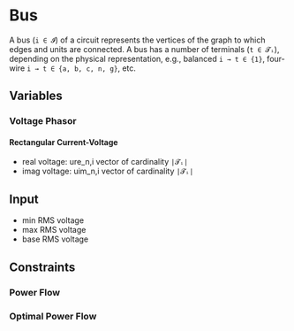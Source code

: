 # Bus

A bus (`i ∈ 𝓘`) of a circuit represents the vertices of the graph to which 
edges and units are connected. A bus has a number of terminals (`t ∈ 𝓣ᵢ`), 
depending on the physical representation, e.g., balanced `i → t ∈ {1}`, 
four-wire `i → t ∈ {a, b, c, n, g}`, etc.

## Variables

### Voltage Phasor

#### Rectangular Current-Voltage
- real voltage: ure_n,i vector of cardinality `|𝓣ᵢ|`
- imag voltage: uim_n,i vector of cardinality `|𝓣ᵢ|`

## Input

- min RMS voltage
- max RMS voltage
- base RMS voltage

## Constraints

### Power Flow

### Optimal Power Flow
